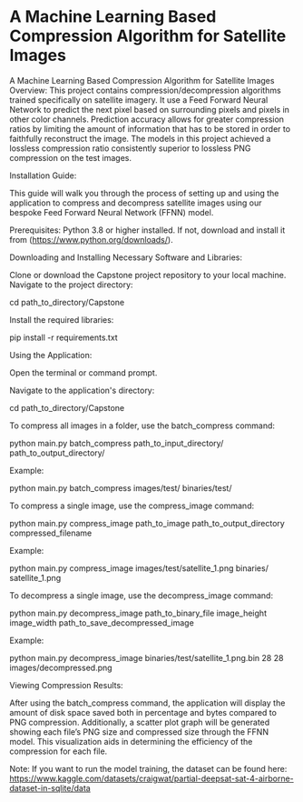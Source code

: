 # A Machine Learning Based Compression Algorithm for Satellite Images 
A Machine Learning Based Compression Algorithm for Satellite Images
Overview:
This project contains compression/decompression algorithms trained specifically on satellite imagery. It use a Feed Forward Neural Network to predict the next pixel based on surrounding pixels and pixels in other color channels. Prediction accuracy allows for greater compression ratios by limiting the amount of information that has to be stored in order to faithfully reconstruct the image. The models in this project achieved a lossless compression ratio consistently superior to lossless PNG compression on the test images.

Installation Guide:

This guide will walk you through the process of setting up and using the application to compress and decompress satellite images using our bespoke Feed Forward Neural Network (FFNN) model.

Prerequisites:
Python 3.8 or higher installed. If not, download and install it from (https://www.python.org/downloads/).

Downloading and Installing Necessary Software and Libraries:

Clone or download the Capstone project repository to your local machine.
Navigate to the project directory:

cd path_to_directory/Capstone

Install the required libraries:

pip install -r requirements.txt


Using the Application:

Open the terminal or command prompt.

Navigate to the application's directory:

cd path_to_directory/Capstone

To compress all images in a folder, use the batch_compress command:

python main.py batch_compress path_to_input_directory/ path_to_output_directory/

Example:

python main.py batch_compress images/test/ binaries/test/

To compress a single image, use the compress_image command:

python main.py compress_image path_to_image path_to_output_directory compressed_filename

Example:

python main.py compress_image images/test/satellite_1.png binaries/ satellite_1.png

To decompress a single image, use the decompress_image command:

python main.py decompress_image path_to_binary_file image_height image_width path_to_save_decompressed_image

Example:

python main.py decompress_image binaries/test/satellite_1.png.bin 28 28 images/decompressed.png

Viewing Compression Results:

After using the batch_compress command, the application will display the amount of disk space saved both in percentage and bytes compared to PNG compression. Additionally, a scatter plot graph will be generated showing each file’s PNG size and compressed size through the FFNN model. This visualization aids in determining the efficiency of the compression for each file.


Note: If you want to run the model training, the dataset can be found here:
https://www.kaggle.com/datasets/craigwat/partial-deepsat-sat-4-airborne-dataset-in-sqlite/data
